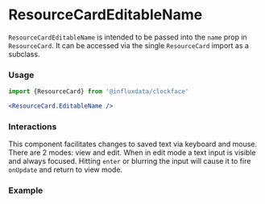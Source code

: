 # ResourceCardEditableName

`ResourceCardEditableName` is intended to be passed into the `name` prop in `ResourceCard`. It can be accessed via the single `ResourceCard` import as a subclass.

### Usage
```jsx
import {ResourceCard} from '@influxdata/clockface'
```
```jsx
<ResourceCard.EditableName />
```

### Interactions

This component facilitates changes to saved text via keyboard and mouse. There are 2 modes: view and edit. When in edit mode a text input is visible and always focused. Hitting `enter` or blurring the input will cause it to fire `onUpdate` and return to view mode.

### Example
<!-- STORY -->

<!-- STORY HIDE START -->

<!-- STORY HIDE END -->

<!-- PROPS -->
